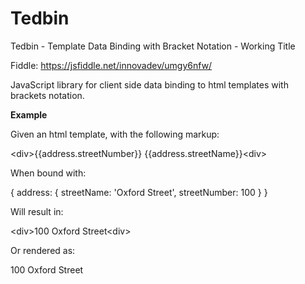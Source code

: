 # Tedbin
Tedbin - Template Data Binding with Bracket Notation - Working Title

Fiddle: https://jsfiddle.net/innovadev/umgy6nfw/

JavaScript library for client side data binding to html templates with brackets notation.

<span style="font-weight: bold">Example</span>

Given an html template, with the following markup:

&lt;div&gt;{{address.streetNumber}} {{address.streetName}}&lt;div&gt;
  
When bound with:

{ address: { 
             streetName: 'Oxford Street',
             streetNumber: 100 }
}

Will result in:

&lt;div&gt;100 Oxford Street&lt;div&gt;

Or rendered as:

100 Oxford Street
